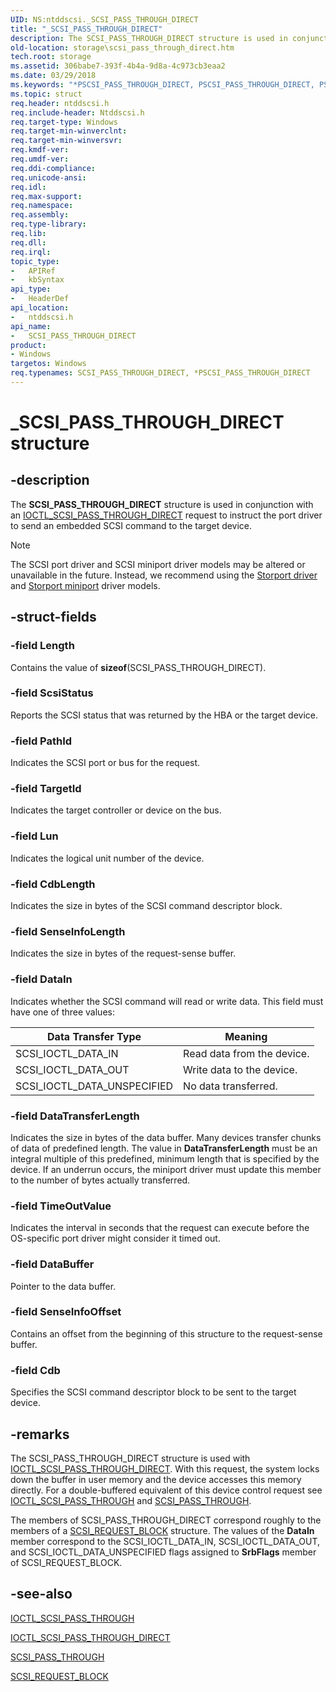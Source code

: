 ```yaml
---
UID: NS:ntddscsi._SCSI_PASS_THROUGH_DIRECT
title: "_SCSI_PASS_THROUGH_DIRECT"
description: The SCSI_PASS_THROUGH_DIRECT structure is used in conjunction with an IOCTL_SCSI_PASS_THROUGH_DIRECT request to instruct the port driver to send an embedded SCSI command to the target device.
old-location: storage\scsi_pass_through_direct.htm
tech.root: storage
ms.assetid: 306babe7-393f-4b4a-9d8a-4c973cb3eaa2
ms.date: 03/29/2018
ms.keywords: "*PSCSI_PASS_THROUGH_DIRECT, PSCSI_PASS_THROUGH_DIRECT, PSCSI_PASS_THROUGH_DIRECT structure pointer [Storage Devices], SCSI_PASS_THROUGH_DIRECT, SCSI_PASS_THROUGH_DIRECT structure [Storage Devices], _SCSI_PASS_THROUGH_DIRECT, ntddscsi/PSCSI_PASS_THROUGH_DIRECT, ntddscsi/SCSI_PASS_THROUGH_DIRECT, storage.scsi_pass_through_direct, structs-scsibus_64c46eef-e5bc-4e81-a479-2bdbd93605e7.xml"
ms.topic: struct
req.header: ntddscsi.h
req.include-header: Ntddscsi.h
req.target-type: Windows
req.target-min-winverclnt: 
req.target-min-winversvr: 
req.kmdf-ver: 
req.umdf-ver: 
req.ddi-compliance: 
req.unicode-ansi: 
req.idl: 
req.max-support: 
req.namespace: 
req.assembly: 
req.type-library: 
req.lib: 
req.dll: 
req.irql: 
topic_type:
-	APIRef
-	kbSyntax
api_type:
-	HeaderDef
api_location:
-	ntddscsi.h
api_name:
-	SCSI_PASS_THROUGH_DIRECT
product:
- Windows
targetos: Windows
req.typenames: SCSI_PASS_THROUGH_DIRECT, *PSCSI_PASS_THROUGH_DIRECT
---
```


# _SCSI_PASS_THROUGH_DIRECT structure

## -description

The **SCSI_PASS_THROUGH_DIRECT** structure is used in conjunction with an [IOCTL_SCSI_PASS_THROUGH_DIRECT](ni-ntddscsi-ioctl_scsi_pass_through_direct.md) request to instruct the port driver to send an embedded SCSI command to the target device.

> [!NOTE]
> The SCSI port driver and SCSI miniport driver models may be altered or unavailable in the future. Instead, we recommend using the [Storport driver](https://docs.microsoft.com/windows-hardware/drivers/storage/storport-driver) and [Storport miniport](https://docs.microsoft.com/windows-hardware/drivers/storage/storage-miniport-drivers) driver models.

## -struct-fields

### -field Length

Contains the value of **sizeof**(SCSI_PASS_THROUGH_DIRECT).  

### -field ScsiStatus

Reports the SCSI status that was returned by the HBA or the target device.

### -field PathId

Indicates the SCSI port or bus for the request.

### -field TargetId

Indicates the target controller or device on the bus.  

### -field Lun

Indicates the logical unit number of the device.

### -field CdbLength

Indicates the size in bytes of the SCSI command descriptor block.

### -field SenseInfoLength

Indicates the size in bytes of the request-sense buffer.

### -field DataIn

Indicates whether the SCSI command will read or write data. This field must have one of three values:

|Data Transfer Type|Meaning|
|----|----|
|SCSI_IOCTL_DATA_IN|Read data from the device.|
|SCSI_IOCTL_DATA_OUT|Write data to the device.|
|SCSI_IOCTL_DATA_UNSPECIFIED|No data transferred.|

### -field DataTransferLength

Indicates the size in bytes of the data buffer. Many devices transfer chunks of data of predefined length. The value in **DataTransferLength** must be an integral multiple of this predefined, minimum length that is specified by the device. If an underrun occurs, the miniport driver must update this member to the number of bytes actually transferred.

### -field TimeOutValue

Indicates the interval in seconds that the request can execute before the OS-specific port driver might consider it timed out.

### -field DataBuffer

Pointer to the data buffer.

### -field SenseInfoOffset

Contains an offset from the beginning of this structure to the request-sense buffer.

### -field Cdb

Specifies the SCSI command descriptor block to be sent to the target device.

## -remarks

The SCSI_PASS_THROUGH_DIRECT structure is used with [IOCTL_SCSI_PASS_THROUGH_DIRECT](https://docs.microsoft.com/windows-hardware/drivers/ddi/content/ntddscsi/ni-ntddscsi-ioctl_scsi_pass_through_direct). With this request, the system locks down the buffer in user memory and the device accesses this memory directly. For a double-buffered equivalent of this device control request see [IOCTL_SCSI_PASS_THROUGH](https://docs.microsoft.com/windows-hardware/drivers/ddi/content/ntddscsi/ni-ntddscsi-ioctl_scsi_pass_through) and [SCSI_PASS_THROUGH](https://docs.microsoft.com/windows-hardware/drivers/ddi/content/ntddscsi/ns-ntddscsi-_scsi_pass_through).

The members of SCSI_PASS_THROUGH_DIRECT correspond roughly to the members of a [SCSI_REQUEST_BLOCK](https://docs.microsoft.com/windows-hardware/drivers/ddi/content/srb/ns-srb-_scsi_request_block) structure. The values of the **DataIn** member correspond to the SCSI_IOCTL_DATA_IN, SCSI_IOCTL_DATA_OUT, and SCSI_IOCTL_DATA_UNSPECIFIED flags assigned to **SrbFlags** member of SCSI_REQUEST_BLOCK.

## -see-also

[IOCTL_SCSI_PASS_THROUGH](https://docs.microsoft.com/windows-hardware/drivers/ddi/content/ntddscsi/ni-ntddscsi-ioctl_scsi_pass_through)

[IOCTL_SCSI_PASS_THROUGH_DIRECT](https://docs.microsoft.com/windows-hardware/drivers/ddi/content/ntddscsi/ni-ntddscsi-ioctl_scsi_pass_through_direct)

[SCSI_PASS_THROUGH](https://docs.microsoft.com/windows-hardware/drivers/ddi/content/ntddscsi/ns-ntddscsi-_scsi_pass_through)

[SCSI_REQUEST_BLOCK](https://docs.microsoft.com/windows-hardware/drivers/ddi/content/srb/ns-srb-_scsi_request_block)
